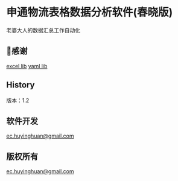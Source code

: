 # 申通物流表格数据分析软件(春晓版)

  老婆大人的数据汇总工作自动化

## 🙏感谢

[excel lib](https://github.com/tealeg/xlsx)
[yaml lib](https://gopkg.in/yaml.v2)

## History

  版本：1.2

## 软件开发
  
  ec.huyinghuan@gmail.com

## 版权所有
  
  ec.huyinghuan@gmail.com

